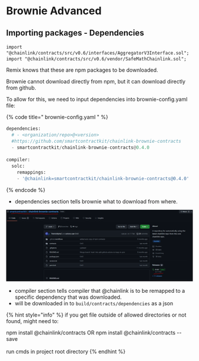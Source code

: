 # Brownie Advanced

## Importing packages - Dependencies

```
import "@chainlink/contracts/src/v0.6/interfaces/AggregatorV3Interface.sol";
import "@chainlink/contracts/src/v0.6/vendor/SafeMathChainlink.sol";
```

Remix knows that these are npm packages to be downloaded.&#x20;

Brownie cannot download directly from npm, but it can download directly from github.

To allow for this, we need to input dependencies into brownie-config.yaml file:

{% code title=" brownie-config.yaml " %}
```python
dependencies:
  # - <organization/repo>@<version>
  #https://github.com/smartcontractkit/chainlink-brownie-contracts
  - smartcontractkit/chainlink-brownie-contracts@0.4.0

compiler:
  solc:
    remappings:
    - '@chainlink=smartcontractkit/chainlink-brownie-contracts@0.4.0'

```
{% endcode %}

* dependencies section tells brownie what to download from where.

![](<../../../.gitbook/assets/image (132).png>)

* compiler section tells compiler that @chainlink is to be remapped to a specific dependency that was downloaded.&#x20;
* will be downloaded in to `build/contracts/dependencies` as a json

{% hint style="info" %}
if you get file outside of allowed directories or not found, might need to:

npm install @chainlink/contracts OR npm install @chainlink/contracts --save\
\
run cmds in project root directory&#x20;
{% endhint %}
